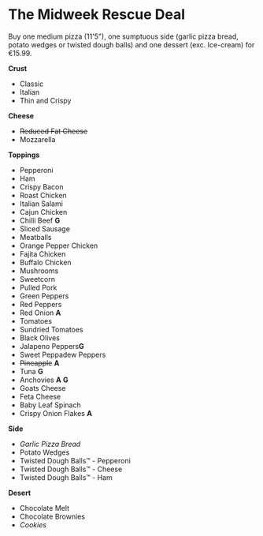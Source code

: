 # The Midweek Rescue Deal
Buy one medium pizza (11'5"), one sumptuous side (garlic pizza bread, potato wedges or twisted dough balls) and one dessert (exc. Ice-cream) for €15.99.

**Crust**
- Classic
- Italian
- Thin and Crispy

**Cheese**
- ~~Reduced Fat Cheese~~
- Mozzarella

**Toppings**
- Pepperoni
- Ham
- Crispy Bacon
- Roast Chicken
- Italian Salami
- Cajun Chicken
- Chilli Beef **G**
- Sliced Sausage
- Meatballs
- Orange Pepper Chicken
- Fajita Chicken
- Buffalo Chicken
- Mushrooms
- Sweetcorn
- Pulled Pork
- Green Peppers
- Red Peppers
- Red Onion **A**
- Tomatoes
- Sundried Tomatoes
- Black Olives
- Jalapeno Peppers**G**
- Sweet Peppadew Peppers
- ~~Pineapple~~ **A**
- Tuna **G**
- Anchovies **A** **G**
- Goats Cheese
- Feta Cheese
- Baby Leaf Spinach
- Crispy Onion Flakes **A**


**Side**
- *Garlic Pizza Bread*
- Potato Wedges
- Twisted Dough Balls™ - Pepperoni
- Twisted Dough Balls™ - Cheese
- Twisted Dough Balls™ - Ham

**Desert**
- Chocolate Melt
- Chocolate Brownies
- *Cookies*
